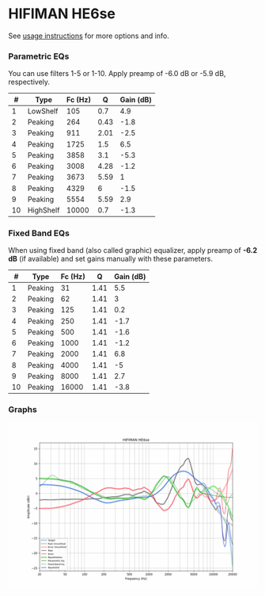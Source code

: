 # HIFIMAN HE6se
See [usage instructions](https://github.com/jaakkopasanen/AutoEq#usage) for more options and info.

### Parametric EQs
You can use filters 1-5 or 1-10. Apply preamp of -6.0 dB or -5.9 dB, respectively.

|   # | Type      |   Fc (Hz) |    Q |   Gain (dB) |
|-----|-----------|-----------|------|-------------|
|   1 | LowShelf  |       105 | 0.7  |         4.9 |
|   2 | Peaking   |       264 | 0.43 |        -1.8 |
|   3 | Peaking   |       911 | 2.01 |        -2.5 |
|   4 | Peaking   |      1725 | 1.5  |         6.5 |
|   5 | Peaking   |      3858 | 3.1  |        -5.3 |
|   6 | Peaking   |      3008 | 4.28 |        -1.2 |
|   7 | Peaking   |      3673 | 5.59 |         1   |
|   8 | Peaking   |      4329 | 6    |        -1.5 |
|   9 | Peaking   |      5554 | 5.59 |         2.9 |
|  10 | HighShelf |     10000 | 0.7  |        -1.3 |

### Fixed Band EQs
When using fixed band (also called graphic) equalizer, apply preamp of **-6.2 dB** (if available) and set gains manually with these parameters.

|   # | Type    |   Fc (Hz) |    Q |   Gain (dB) |
|-----|---------|-----------|------|-------------|
|   1 | Peaking |        31 | 1.41 |         5.5 |
|   2 | Peaking |        62 | 1.41 |         3   |
|   3 | Peaking |       125 | 1.41 |         0.2 |
|   4 | Peaking |       250 | 1.41 |        -1.7 |
|   5 | Peaking |       500 | 1.41 |        -1.6 |
|   6 | Peaking |      1000 | 1.41 |        -1.2 |
|   7 | Peaking |      2000 | 1.41 |         6.8 |
|   8 | Peaking |      4000 | 1.41 |        -5   |
|   9 | Peaking |      8000 | 1.41 |         2.7 |
|  10 | Peaking |     16000 | 1.41 |        -3.8 |

### Graphs
![](./HIFIMAN%20HE6se.png)
